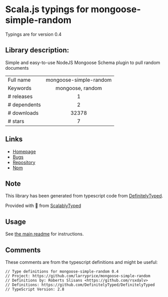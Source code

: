 
# Scala.js typings for mongoose-simple-random

Typings are for version 0.4

## Library description:
Simple and easy-to-use NodeJS Mongoose Schema plugin to pull random documents

|                    |                 |
| ------------------ | :-------------: |
| Full name          | mongoose-simple-random |
| Keywords           | mongoose, random |
| # releases         | 1 |
| # dependents       | 2 |
| # downloads        | 32378 |
| # stars            | 7 |

## Links
- [Homepage](https://github.com/larryprice/mongoose-simple-random)
- [Bugs](https://github.com/larryprice/mongoose-simple-random/issues)
- [Repository](https://github.com/larryprice/mongoose-simple-random)
- [Npm](https://www.npmjs.com/package/mongoose-simple-random)
    


## Note
This library has been generated from typescript code from [DefinitelyTyped](https://definitelytyped.org).

Provided with :purple_heart: from [ScalablyTyped](https://github.com/oyvindberg/ScalablyTyped)

## Usage
See [the main readme](../../readme.md) for instructions.

## Comments

These comments are from the typescript definitions and might be useful:
```
// Type definitions for mongoose-simple-random 0.4
// Project: https://github.com/larryprice/mongoose-simple-random
// Definitions by: Roberts Slisans <https://github.com/rsxdalv>
// Definitions: https://github.com/DefinitelyTyped/DefinitelyTyped
// TypeScript Version: 2.8

```

